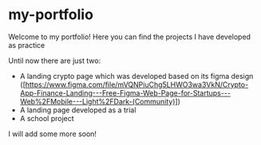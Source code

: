 # my-portfolio
Welcome to my portfolio! 
Here you can find the projects I have developed as practice

Until now there are just two:
- A landing crypto page which was developed based on its figma design ([https://www.figma.com/file/mVQNPiuChg5LHWO3wa3VkN/Crypto-App-Finance-Landing---Free-Figma-Web-Page-for-Startups---Web%2FMobile---Light%2FDark-(Community)])
- A landing page developed as a trial 
- A school project

I will add some more soon!
